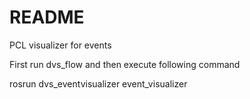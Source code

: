# README #

PCL visualizer for events 

First run dvs_flow and then execute following command

rosrun dvs_eventvisualizer event_visualizer 